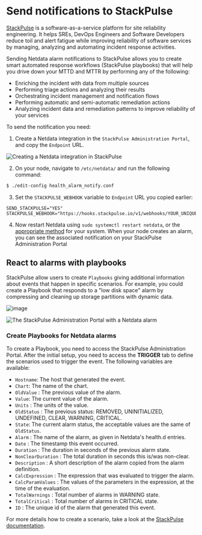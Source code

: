 <!--
title: "Send notifications to StackPulse"
description: "Send alerts to your StackPulse Netdata integration any time an anomaly or performance issue strikes a node in your infrastructure."
sidebar_label: "StackPulse"
custom_edit_url: "https://github.com/netdata/netdata/edit/master/health/notifications/stackpulse/README.md"
learn_status: "Published"
learn_topic_type: "Tasks"
learn_rel_path: "Setup/Notification/Agent"
learn_autogeneration_metadata: "{'part_of_cloud': False, 'part_of_agent': True}"
-->

# Send notifications to StackPulse

[StackPulse](https://stackpulse.com/) is a software-as-a-service platform for site reliability engineering.
It helps SREs, DevOps Engineers and Software Developers reduce toil and alert fatigue while improving reliability of 
software services by managing, analyzing and automating incident response activities.

Sending Netdata alarm notifications to StackPulse allows you to create smart automated response workflows 
(StackPulse playbooks) that will help you drive down your MTTD and MTTR by performing any of the following:

-   Enriching the incident with data from multiple sources
-   Performing triage actions and analyzing their results
-   Orchestrating incident management and notification flows
-   Performing automatic and semi-automatic remediation actions
-   Analyzing incident data and remediation patterns to improve reliability of your services

To send the notification you need:

1.  Create a Netdata integration in the `StackPulse Administration Portal`, and copy the `Endpoint` URL.

![Creating a Netdata integration in StackPulse](https://user-images.githubusercontent.com/49162938/93023348-d9455a80-f5dd-11ea-8e05-67d07dce93e4.png)

2.  On your node, navigate to `/etc/netdata/` and run the following command:

```sh
$ ./edit-config health_alarm_notify.conf
```

3.  Set the `STACKPULSE_WEBHOOK` variable to `Endpoint` URL you copied earlier:

```
SEND_STACKPULSE="YES"
STACKPULSE_WEBHOOK="https://hooks.stackpulse.io/v1/webhooks/YOUR_UNIQUE_ID"
```

4.  Now restart Netdata using `sudo systemctl restart netdata`, or the [appropriate
    method](https://github.com/netdata/netdata/blob/master/docs/configure/start-stop-restart.md) for your system. When your node creates an alarm, you can see the
    associated notification on your StackPulse Administration Portal 

## React to alarms with playbooks

StackPulse allow users to create `Playbooks` giving additional information about events that happen in specific 
scenarios. For example, you could create a Playbook that responds to a "low disk space" alarm by compressing and 
cleaning up storage partitions with dynamic data.

![image](https://user-images.githubusercontent.com/49162938/93207961-4c201400-f74b-11ea-94d1-42a29d007b62.png)
 
![The StackPulse Administration Portal with a Netdata
alarm](https://user-images.githubusercontent.com/49162938/93208199-bfc22100-f74b-11ea-83c4-728be23dcf4d.png) 
### Create Playbooks for Netdata alarms

To create a Playbook, you need to access the StackPulse Administration Portal. After the initial setup, you need to
access the **TRIGGER** tab to define the scenarios used to trigger the event. The following variables are available:

-  `Hostname`: The host that generated the event.
-  `Chart`: The name of the chart.
-  `OldValue` : The previous value of the alarm.
-  `Value`: The current value of the alarm.
-  `Units` : The units of the value.
-  `OldStatus` : The previous status: REMOVED, UNINITIALIZED, UNDEFINED, CLEAR, WARNING, CRITICAL.
-  `State`: The current alarm  status, the acceptable values are the same of `OldStatus`.
-  `Alarm` : The name of the alarm, as given in Netdata's health.d entries.
-  `Date` : The timestamp this event occurred.
-  `Duration` : The duration in seconds of the previous alarm state.
-  `NonClearDuration` : The total duration in seconds this is/was non-clear.
-  `Description` : A short description of the alarm copied from the alarm definition.
-  `CalcExpression` : The expression that was evaluated to trigger the alarm.
-  `CalcParamValues` : The values of the parameters in the expression, at the time of the evaluation.
-  `TotalWarnings` : Total number of alarms in WARNING state.
-  `TotalCritical` : Total number of alarms in CRITICAL state.
-  `ID` : The unique id of the alarm that generated this event.

For more details how to create a scenario, take a look at the [StackPulse documentation](https://docs.stackpulse.io).


